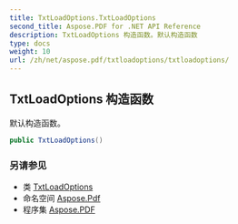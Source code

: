 ```yaml
---
title: TxtLoadOptions.TxtLoadOptions
second_title: Aspose.PDF for .NET API Reference
description: TxtLoadOptions 构造函数。默认构造函数
type: docs
weight: 10
url: /zh/net/aspose.pdf/txtloadoptions/txtloadoptions/
---
```

## TxtLoadOptions 构造函数

默认构造函数。

```csharp
public TxtLoadOptions()
```

### 另请参见

* 类 [TxtLoadOptions](../)
* 命名空间 [Aspose.Pdf](../../../aspose.pdf/)
* 程序集 [Aspose.PDF](../../../)